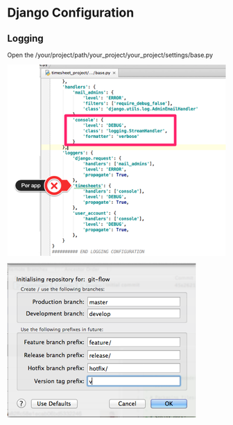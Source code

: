 # Django Configuration


## Logging

Open the /your/project/path/your_project/your_project/settings/base.py

![Django Logging 1](./images/image053.png "Django Logging 1")

![Django Logging 2](./images/image054.png "Django Logging 2")

